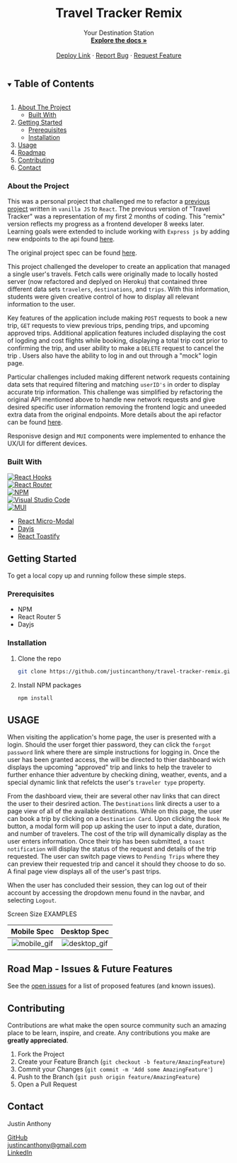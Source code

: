 <!-- Frequently Used Links 
https://shields.io/

My GitHub Profile
* [My GitHub Profile](github.com/justincanthony)

Websites
* [Javascript](https://www.javascript.com/)
* [HTML](https://html.com/)
* [CSS](https://developer.mozilla.org/en-US/docs/Web/CSS)
* [eslint](https://eslint.org/)
* [node](https://nodejs.org/en/)
* [WebPack](https://webpack.js.org/)
* [Express](https://expressjs.com/)
-->


<!-- Project Spec
https://frontend.turing.edu/projects/travel-tracker.html

OG Vanilla JS
https://github.com/justincanthony/travel-tracker

OG API
https://github.com/turingschool-examples/travel-tracker-api

Updated API
https://github.com/justincanthony/travel-tracker-remix-api -->

<!-- PROJECT Details -->

  <h1 align="center">Travel Tracker Remix</h1>

  <p align="center">Your Destination Station
    <br />
    <a href=https://github.com/justincanthony/travel-tracker-remix><strong>Explore the docs »</strong></a>
    <br />
    <br />
    <a href="https://travel-tracker-remix.herokuapp.com">Deploy Link</a>
    ·
    <a href="https://github.com/justincanthony/travel-tracker-remix/issues">Report Bug</a>
    ·
    <a href="https://github.com/justincanthony/travel-tracker-remix/issues">Request Feature</a>

</p>

<!-- TABLE OF CONTENTS -->
<details open="open">
  <summary><h2 style="display: inline-block">Table of Contents</h2></summary>
  <ol>
    <li>
      <a href="#about-the-project">About The Project</a>
      <ul>
        <li><a href="#built-with">Built With</a></li>
      </ul>
    </li>
    <li>
      <a href="#getting-started">Getting Started</a>
      <ul>
        <li><a href="#prerequisites">Prerequisites</a></li>
        <li><a href="#installation">Installation</a></li>
      </ul>
    </li>
    <li><a href="#usage">Usage</a></li>
    <li><a href="#roadmap">Roadmap</a></li>
    <li><a href="#contributing">Contributing</a></li>
    <li><a href="#contact">Contact</a></li>
  </ol>
</details>

<!-- ABOUT THE PROJECT -->

### About the Project
<!-- Describe what the over all scope and learning goal of the project is, and what set-up the challenge was framed in-->
This was a personal project that challenged me to refactor a <a href="https://github.com/justincanthony/travel-tracker">previous project</a>  written in `vanilla JS` to `React`. The previous version of "Travel Tracker" was a representation of my first 2 months of coding. This "remix" version reflects my progress as a frontend developer 8 weeks later. Learning goals were extended to include working with `Express js` by adding new endpoints to the api found <a href="https://github.com/justincanthony/travel-tracker-remix-api">here</a>. 

The original project spec can be found <a href="https://frontend.turing.edu/projects/travel-tracker.html">here</a>. 

This project challenged the developer to create an application that managed a single user's travels. Fetch calls were originally made to locally hosted server (now refactored and deplyed on Heroku) that contained three different data sets `travelers`, `destinations`, and `trips`. With this information, students were given creative control of how to display all relevant information to the user. 

Key features of the application include making `POST` requests to book a new trip,  `GET` requests to view previous trips, pending trips, and upcoming approved trips. Additional application features included displaying the cost of logding and cost flights while booking, displaying a total trip cost prior to confirming the trip, and user ability to make a `DELETE` request to cancel the trip .  Users also have the ability to log in and out through a "mock" login page. 

Particular challenges included making different network requests containing data sets that required filtering and matching `userID's` in order to display accurate trip information. This challenge was simplified by refactoring the original API mentioned above to handle new network requests and give desired specific user information removing the frontend logic and uneeded extra data from the original endpoints. More details about the api refactor can be found <a href="https://github.com/justincanthony/travel-tracker-remix-api/blob/main/README.md">here</a>.

Responisve design and `MUI` components were implemented to enhance the UX/UI for different devices. 

### Built With

[![React Hooks][react-hooks-shield]][react-hooks-url]
<br>
[![React Router][react-router-shield]][react-router-url]
<br>
[![NPM][npm-shield]][npm-url]
<br>
[![Visual Studio Code][visual-studio-code-shield]][visual-studio-code-url]
<br>
[![MUI][material-components-shield]][material-components-url]
<br/>
* [React Micro-Modal](https://www.npmjs.com/package/react-micro-modal)
* [Dayjs](https://day.js.org/)
* [React Toastify](https://www.npmjs.com/package/react-toastify) 

<!-- GETTING STARTED -->
## Getting Started

To get a local copy up and running follow these simple steps.

### Prerequisites
* NPM
* React Router 5
* Dayjs



### Installation

1. Clone the repo
   ```sh
   git clone https://github.com/justincanthony/travel-tracker-remix.git
   ```
2. Install NPM packages
   ```sh
   npm install
   ```


## USAGE                       
<!--DESCRIBE WHAT THE USAGE EXPERIENCE IS LIKE/BUILT ON -->

When visiting the application's home page, the user is presented with a login. Should the user forget thier password, they can click the `forgot password` link where there are simple instructions for logging in. Once the user has been granted access, the will be directed to thier dashboard wich displays the upcoming "approved" trip and links to help the traveler to further enhance thier adventure by checking dining, weather, events, and a special dynamic link that refelcts the user's `traveler type` property.

From the dashboard view, their are several other nav links that can direct the user to their desrired action. The `Destinations` link directs a user to a page view of all of the available destinations. While on this page, the user can book a trip by clicking on a `Destination Card`. Upon clicking the `Book Me` button, a modal form will pop up asking the user to input a date, duration, and number of travelers. The cost of the trip will dynamically display as the user enters information. Once their trip has been submitted, a `toast notification` will display the status of the request and details of the trip requested. The user can switch page views to `Pending Trips` where they can preview their requested trip and cancel it should they choose to do so. A final page view displays all of the user's past trips. 

When the user has concluded their session, they can log out of their account by accessing the dropdown menu found in the navbar, and selecting `Logout`.


Screen Size EXAMPLES 

Mobile Spec              |  Desktop Spec
:----------------------------:|:-------------------------:
![mobile_gif](https://user-images.githubusercontent.com/82064981/143930858-b9ad418e-9c24-463e-8afb-76f7aae53311.gif)|![desktop_gif](https://user-images.githubusercontent.com/82064981/143931462-86de7ec3-3069-4ff2-a2d3-53ca4a98d25a.gif)


<!-- ROAD MAP -->
## Road Map - Issues & Future Features

See the [open issues](https://github.com/justincanthony/travel-tracker-remix/issues) for a list of proposed features (and known issues).

<!-- CONTRIBUTING -->
## Contributing

Contributions are what make the open source community such an amazing place to be learn, inspire, and create. Any contributions you make are **greatly appreciated**.

1. Fork the Project
2. Create your Feature Branch (`git checkout -b feature/AmazingFeature`)
3. Commit your Changes (`git commit -m 'Add some AmazingFeature'`)
4. Push to the Branch (`git push origin feature/AmazingFeature`)
5. Open a Pull Request

## Contact
<p>Justin Anthony</p>
<a href="https://github.com/justincanthony">GitHub</a>
<br/>
<a class="u-email Link--primary " href="mailto:justincanthony@gmail.com">justincanthony@gmail.com</a>
<br/>
<a class="Link--primary" href="https://www.linkedin.com/in/justincanthony/">LinkedIn</a>

[project-spec-url]: https://https://frontend.turing.edu/projects/travel-tracker.html
[turing-shield]: https://img.shields.io/badge/Project%20-Spec-blue
[contributors-shield]: https://img.shields.io/badge/Contributors-1-blue
[contributors-url]: https://github.com/orgs/travel-tracker-remix/people
[issues-shield]: https://img.shields.io/badge/Issues-6-blue
[issues-url]: https://github.com/justincanthony/travel-tracker-remix/issues
[react-hooks-shield]: https://img.shields.io/badge/react-%2320232a.svg?style=for-the-badge&logo=react&logoColor=%2361DAFB
[react-hooks-url]: https://reactjs.org/docs/hooks-intro.html
[react-router-shield]: https://img.shields.io/badge/React_Router-CA4245?style=for-the-badge&logo=react-router&logoColor=white
[react-router-url]: https://reactrouter.com/
[npm-shield]: https://img.shields.io/badge/NPM-%23000000.svg?style=for-the-badge&logo=npm&logoColor=white
[npm-url]: https://www.npmjs.com/
[cypress-shield]: https://img.shields.io/badge/-cypress-%23E5E5E5?style=for-the-badge&logo=cypress&logoColor=058a5e
[cypress-url]: https://docs.cypress.io/guides/overview/why-cypress
[visual-studio-code-shield]: https://img.shields.io/badge/Visual%20Studio%20Code-0078d7.svg?style=for-the-badge&logo=visual-studio-code&logoColor=white
[visual-studio-code-url]: https://code.visualstudio.com/
[circle-ci-shield]: https://img.shields.io/badge/CIRCLECI-%23161616.svg?style=for-the-badge&logo=circleci&logoColor=white
[circle-ci-url]: https://circleci.com/
[material-components-shield]: https://img.shields.io/badge/MUI-%230081CB.svg?style=for-the-badge&logo=material-ui&logoColor=white
[material-components-url]: https://mui.com/
[heroku-url]: https://id.heroku.com/login
[heroku-shield]: https://img.shields.io/badge/heroku-%23430098.svg?style=for-the-badge&logo=heroku&logoColor=white
[github-url]: https://github.com/
[github-shield]: https://img.shields.io/badge/github-%23121011.svg?style=for-the-badge&logo=github&logoColor=white

